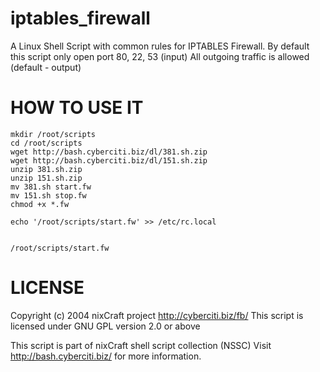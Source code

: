 iptables_firewall
=================

A Linux Shell Script with common rules for IPTABLES Firewall.
By default this script only open port 80, 22, 53 (input)
All outgoing traffic is allowed (default - output)

HOW TO USE IT
=============
	mkdir /root/scripts
	cd /root/scripts
	wget http://bash.cyberciti.biz/dl/381.sh.zip
	wget http://bash.cyberciti.biz/dl/151.sh.zip
	unzip 381.sh.zip
	unzip 151.sh.zip
	mv 381.sh start.fw
	mv 151.sh stop.fw
	chmod +x *.fw

	echo '/root/scripts/start.fw' >> /etc/rc.local

	
	/root/scripts/start.fw


LICENSE
=======
Copyright (c) 2004 nixCraft project <http://cyberciti.biz/fb/>
This script is licensed under GNU GPL version 2.0 or above

This script is part of nixCraft shell script collection (NSSC)
Visit http://bash.cyberciti.biz/ for more information.

